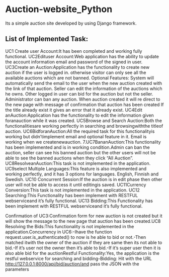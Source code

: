 # Auction-website_Python
Its a simple auction site developed by using Django framework.
## List of Implemented Task:
  UC1 Create user Account:It has been completed and working fully functional.
  UC2Edituser Account:Web application has the ability to update the account information email and password of the signed in user.
UC3Create an Auction:Application has the functionality to create new auction if the user is logged in. otherwise visitor can only see all the available auctions which are not banned.
Optional Features:
System will automatically send the email to the user when the new auction created with the link of that auction.
Seller can edit the information of the auctions which he owns.
Other logged in user can bid for the auction but not the seller.
Administrator can ban any auction.
When auction created it will re direct to the new page with message of confirmation that auction has been created
If the title already exist it gives an error that it already exist.
UC4Edit anAuction:Application has the functionality to edit the information given foranauction while it was created.
UC5Browse and Search Auction:Both the functionalitiesare working perfectly in searching and browsingwiththe titleof auction.
UC6BidforanAuction:All the required task for this functionalityis working but didn’timplement email and optional feature in it. Email is working when we createnewauction.
7.UC7BananAuction:This functionality has been implemented and is in working condition.Admin can ban the auction, seller can see his banned auction but the other users will not be able to see the banned auctions when they click “All Auction”.
UC8ResolveanAuction:This task is not implemented in the application.
UC9select Multiple Languages:This feature is also implemented and working perfectly, and it has 3 options for languages. English, Finnish and Swedish.
UC10 Concurrent Session:If the auction is in edit phase then other user will not be able to access it until editingis saved.
UC11Currency Conversion:This task is not implemented in the application.
UC12 Searching:This Functionality has been implement with RESTFUL webserviceand it’s fully functional.
UC13 Bidding:This Functionality has been implement with RESTFUL webserviceand it’s fully functional.

Confirmation of UC3:Confirmation form for new auction is not created but it will show the message to the new page that auction has been created.UC8 Resolving the Bids:This functionality is not implemented in the application.Concurrency in UC6:-Ihave the function request.user.is_authenticated() to now is he able to bid or not.-Then matched itwith the owner of the auction if they are same then its not able to bid.-If it’s user not the owner then it’s able to bid.-If it’s super user then it is also able bid for the auctionRestful Functionality:Yes, the application is the restful webservice for searching and bidding-Bidding: Hit with the URL http://127.0.0.1:8000/api/bid/auction/and pass the JSON with the parameters
